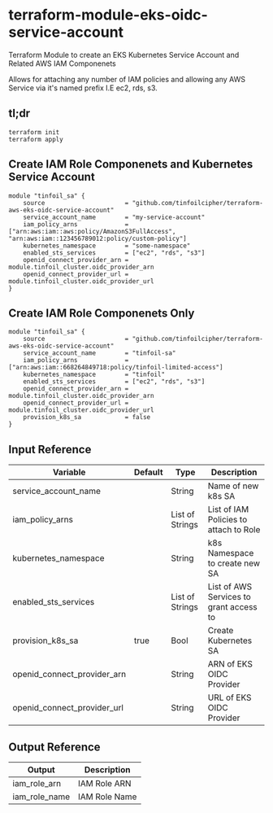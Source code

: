 # terraform-module-eks-oidc-service-account
Terraform Module to create an EKS Kubernetes Service Account and Related AWS IAM Componenets

Allows for attaching any number of IAM policies and allowing any AWS Service via it's named prefix I.E ec2, rds, s3.

## tl;dr

```
terraform init
terraform apply
```

## Create IAM Role Componenets and Kubernetes Service Account

```
module "tinfoil_sa" {
    source                      = "github.com/tinfoilcipher/terraform-aws-eks-oidc-service-account"
    service_account_name        = "my-service-account"
    iam_policy_arns             = ["arn:aws:iam::aws:policy/AmazonS3FullAccess", "arn:aws:iam::123456789012:policy/custom-policy"]
    kubernetes_namespace        = "some-namespace"
    enabled_sts_services        = ["ec2", "rds", "s3"]
    openid_connect_provider_arn = module.tinfoil_cluster.oidc_provider_arn
    openid_connect_provider_url = module.tinfoil_cluster.oidc_provider_url
}
```

## Create IAM Role Componenets Only

```
module "tinfoil_sa" {
    source                      = "github.com/tinfoilcipher/terraform-aws-eks-oidc-service-account"
    service_account_name        = "tinfoil-sa"
    iam_policy_arns             = ["arn:aws:iam::668264849718:policy/tinfoil-limited-access"]
    kubernetes_namespace        = "tinfoil"
    enabled_sts_services        = ["ec2", "rds", "s3"]
    openid_connect_provider_arn = module.tinfoil_cluster.oidc_provider_arn
    openid_connect_provider_url = module.tinfoil_cluster.oidc_provider_url
    provision_k8s_sa            = false
}
```

## Input Reference

| **Variable**                | **Default**    | **Type**         | **Description**                        |
|-----------------------------|----------------|------------------|----------------------------------------|
| service_account_name        |                | String           | Name of new k8s SA                     |
| iam_policy_arns             |                | List of Strings  | List of IAM Policies to attach to Role |
| kubernetes_namespace        |                | String           | k8s Namespace to create new SA         |
| enabled_sts_services        |                | List of Strings  | List of AWS Services to grant access to|
| provision_k8s_sa            | true           | Bool             | Create Kubernetes SA                   |
| openid_connect_provider_arn |                | String           | ARN of EKS OIDC Provider               |
| openid_connect_provider_url |                | String           | URL of EKS OIDC Provider               |

## Output Reference

| **Output**     | **Description**  |
|----------------|------------------|
| iam_role_arn   | IAM Role ARN     |
| iam_role_name  | IAM Role Name    |
